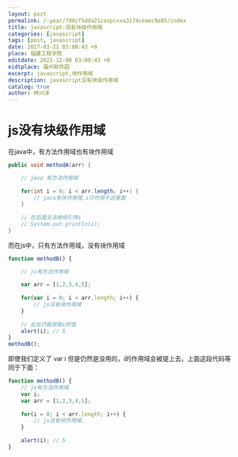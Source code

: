 ```yaml
---
layout: post
permalink: /:year/7d8cf5dda21cexpcxxa3174ceaec9e85/index
title: javascript-没有块级作用域
categories: [javascript]
tags: [post, javascript]
date: 2017-03-21 03:00:43 +8
place: 福建工程学院
editdate: 2021-12-08 03:00:43 +8
eidtplace: 福州软件园
excerpt: javascript,块作用域
description: javascript没有块级作用域
catalog: true
author: 林兴洋
---
```


# js没有块级作用域

在java中，有方法作用域也有块作用域

```java
public void methodA(arr) {

    // java 有方法作用域
	
    for(int i = 0; i < arr.length; i++) {
        // java有块作用域,i只作用于这里面
    }
	
    // 在后面无法继续引用i
    // System.out.println(i); 
}
```

而在js中，只有方法作用域，没有块作用域
```javascript
function methodB() {

    // js有方法作用域
	
    var arr = [1,2,3,4,5]; 
	
    for(var i = 0; i < arr.length; i++) {
        // js没有块作用域
    } 
	
    // 此处仍能获取i的值
    alert(i); // 5   
}
methodB();
```

即使我们定义了 var i 但是仍然是没用的，i的作用域会被提上去，上面这段代码等同于下面：

```javascript
function methodB() {
    // js有方法作用域
    var i;
    var arr = [1,2,3,4,5]; 
	
    for(i = 0; i < arr.length; i++) {
        // js没有块作用域，
    }
	
    alert(i); // 5
}
```
